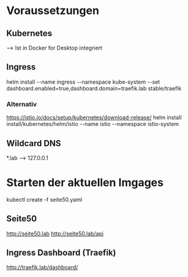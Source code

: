 # Voraussetzungen
## Kubernetes
--> Ist in Docker for Desktop integriert

## Ingress
helm install --name ingress --namespace kube-system --set dashboard.enabled=true,dashboard.domain=traefik.lab stable/traefik

### Alternativ
https://istio.io/docs/setup/kubernetes/download-release/
helm install install/kubernetes/helm/istio --name istio --namespace istio-system

## Wildcard DNS
 *.lab --> 127.0.0.1

# Starten der aktuellen Imgages
kubectl create -f seite50.yaml

## Seite50
http://seite50.lab
http://seite50.lab/api

## Ingress Dashboard (Traefik)
http://traefik.lab/dashboard/


